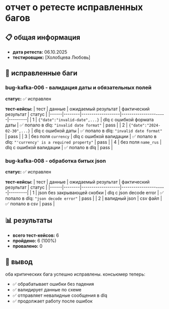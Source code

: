 # отчет о ретесте исправленных багов

## 📋 общая информация
- **дата ретеста:** 06.10.2025
- **тестировщик:** [Холобцева Любовь]

## 🔧 исправленные баги

### bug-kafka-006 - валидация даты и обязательных полей
**статус:** ✅ исправлен

**тест-кейсы:**
| тест | данные | ожидаемый результат | фактический результат | статус |
|------|--------|-------------------|----------------------|---------|
| 1 | `{"date":"invalid-date",...}` | dlq с ошибкой формата даты | ✅ попало в dlq: `"invalid date format"` | pass |
| 2 | `{"date":"2024-02-30",...}` | dlq с ошибкой даты | ✅ попало в dlq: `"invalid date format"` | pass |
| 3 | без поля `currency` | dlq с ошибкой валидации | ✅ попало в dlq: `"'currency' is a required property"` | pass |
| 4 | без поля `name_rus` | dlq с ошибкой валидации | ✅ попало в dlq | pass |

### bug-kafka-008 - обработка битых json
**статус:** ✅ исправлен

**тест-кейсы:**
| тест | данные | ожидаемый результат | фактический результат | статус |
|------|--------|-------------------|----------------------|---------|
| 1 | json без закрывающей скобки | dlq с json decode error | ✅ попало в dlq: `"json decode error"` | pass |
| 2 | валидный json | csv файл | ✅ попало в csv | pass |

## 📊 результаты
- **всего тест-кейсов:** 6
- **пройдено:** 6 (100%)
- **провалено:** 0

## 🎯 вывод
оба критических бага успешно исправлены. консьюмер теперь:
- ✅ обрабатывает ошибки без падения
- ✅ валидирует данные по схеме
- ✅ отправляет невалидные сообщения в dlq
- ✅ продолжает работу после ошибок